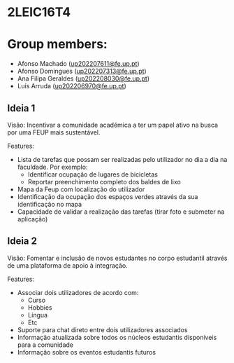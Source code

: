 # 2LEIC16T4

# Group members:

- Afonso Machado      (up202207611@fe.up.pt)
- Afonso Domingues    (up202207313@fe.up.pt)
- Ana Filipa Geraldes (up202208030@fe.up.pt)
- Luís Arruda         (up202206970@fe.up.pt)

## Ideia 1
Visão: Incentivar a comunidade académica a ter um papel ativo na busca por uma FEUP mais sustentável.

Features:
- Lista de tarefas que possam ser realizadas pelo utilizador no dia a dia na faculdade.
    Por exemplo:
    - Identificar ocupação de lugares de bicicletas
    - Reportar preenchimento completo dos baldes de lixo
- Mapa da Feup com localização do utilizador
- Identificação da ocupação dos espaços verdes através da sua identificação no mapa
- Capacidade de validar a realização das tarefas (tirar foto e submeter na aplicação)

## Ideia 2
Visão: Fomentar e inclusão de novos estudantes no corpo estudantil através de uma plataforma de apoio à integração.

Features:
- Associar dois utilizadores de acordo com:
    - Curso
    - Hobbies
    - Língua
    - Etc
- Suporte para chat direto entre dois utilizadores associados
- Informação atualizada sobre todos os núcleos estudantis disponíveis para a comunidade
- Informação sobre os eventos estudantis futuros

